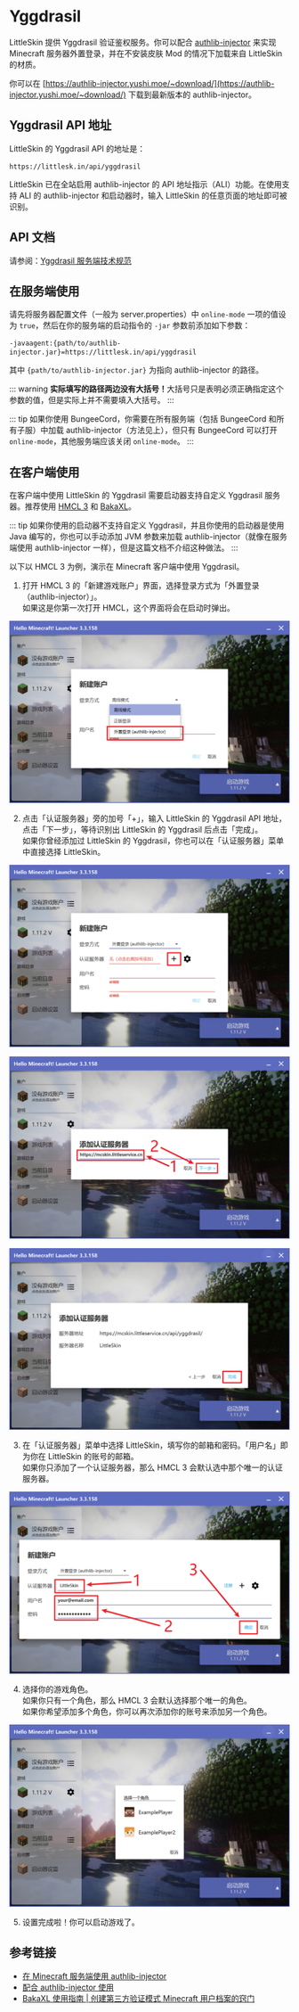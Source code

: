 # Yggdrasil

LittleSkin 提供 Yggdrasil 验证鉴权服务。你可以配合 [authlib-injector](https://github.com/yushijinhun/authlib-injector) 来实现 Minecraft 服务器外置登录，并在不安装皮肤 Mod 的情况下加载来自 LittleSkin 的材质。

你可以在 [https://authlib-injector.yushi.moe/~download/](https://authlib-injector.yushi.moe/~download/) 下载到最新版本的 authlib-injector。

## Yggdrasil API 地址
LittleSkin 的 Yggdrasil API 的地址是：

```
https://littlesk.in/api/yggdrasil
```

LittleSkin 已在全站启用 authlib-injector 的 API 地址指示（ALI）功能。在使用支持 ALI 的 authlib-injector 和启动器时，输入 LittleSkin 的任意页面的地址即可被识别。

## API 文档

请参阅：[Yggdrasil 服务端技术规范](https://github.com/yushijinhun/authlib-injector/wiki/Yggdrasil%E6%9C%8D%E5%8A%A1%E7%AB%AF%E6%8A%80%E6%9C%AF%E8%A7%84%E8%8C%83)

## 在服务端使用

请先将服务器配置文件（一般为 server.properties）中 `online-mode` 一项的值设为 `true`，然后在你的服务端的启动指令的 `-jar` 参数前添加如下参数：

```
-javaagent:{path/to/authlib-injector.jar}=https://littlesk.in/api/yggdrasil
```

其中 `{path/to/authlib-injector.jar}` 为指向 authlib-injector 的路径。

::: warning
<strong>实际填写的路径两边没有大括号！</strong>大括号只是表明必须正确指定这个参数的值，但是实际上并不需要填入大括号。
:::

::: tip
如果你使用 BungeeCord，你需要在所有服务端（包括 BungeeCord 和所有子服）中加载 authlib-injector（方法见上），但只有 BungeeCord 可以打开 `online-mode`，其他服务端应该关闭 `online-mode`。
:::

## 在客户端使用

在客户端中使用 LittleSkin 的 Yggdrasil 需要启动器支持自定义 Yggdrasil 服务器。推荐使用 [HMCL 3](https://www.mcbbs.net/thread-142335-1-1.html) 和 [BakaXL](https://www.mcbbs.net/thread-512144-1-1.html)。

::: tip
如果你使用的启动器不支持自定义 Yggdrasil，并且你使用的启动器是使用 Java 编写的，你也可以手动添加 JVM 参数来加载 authlib-injector（就像在服务端使用 authlib-injector 一样），但是这篇文档不介绍这种做法。
:::

以下以 HMCL 3 为例，演示在 Minecraft 客户端中使用 Yggdrasil。

1. 打开 HMCL 3 的「新建游戏账户」界面，选择登录方式为「外置登录（authlib-injector）」。   
如果这是你第一次打开 HMCL，这个界面将会在启动时弹出。

![set-login-method](./assets/yggdrasil/set-login-method.png)

2. 点击「认证服务器」旁的加号「+」，输入 LittleSkin 的 Yggdrasil API 地址，点击「下一步」，等待识别出 LittleSkin 的 Yggdrasil 后点击「完成」。   
如果你曾经添加过 LittleSkin 的 Yggdrasil，你也可以在「认证服务器」菜单中直接选择 LittleSkin。

![add-yggdrasil-server-1](./assets/yggdrasil/add-yggdrasil-server-1.png)

![add-yggdrasil-server-2](./assets/yggdrasil/add-yggdrasil-server-2.png)

![add-yggdrasil-server-3](./assets/yggdrasil/add-yggdrasil-server-3.png)

3. 在「认证服务器」菜单中选择 LittleSkin，填写你的邮箱和密码。「用户名」即为你在 LittleSkin 的账号的邮箱。   
如果你只添加了一个认证服务器，那么 HMCL 3 会默认选中那个唯一的认证服务器。

![set-email-password](./assets/yggdrasil/set-email-password.png)

4. 选择你的游戏角色。   
如果你只有一个角色，那么 HMCL 3 会默认选择那个唯一的角色。   
如果你希望添加多个角色，你可以再次添加你的账号来添加另一个角色。

![choose-player](./assets/yggdrasil/choose-player.png)

5. 设置完成啦！你可以启动游戏了。


## 参考链接

- [在 Minecraft 服务端使用 authlib-injector](https://github.com/yushijinhun/authlib-injector/wiki/%E5%9C%A8-Minecraft-%E6%9C%8D%E5%8A%A1%E7%AB%AF%E4%BD%BF%E7%94%A8-authlib-injector)
- [配合 authlib-injector 使用](https://github.com/bs-community/yggdrasil-api/wiki/0x03-配合-authlib-injector-使用)
- [BakaXL 使用指南 | 创建第三方验证模式 Minecraft 用户档案的窍门](https://www.bilibili.com/video/BV1W741197Bv)
